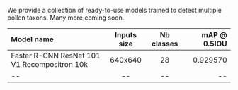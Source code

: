 We provide a collection of ready-to-use models trained to detect multiple pollen taxons.
Many more coming soon.


|  Model name  | Inputs size     | Nb classes     | mAP @ 0.5IOU    |
| :---         |     :---:      |     :---:      |          ---: |
| Faster R-CNN ResNet 101 V1 Recompositron 10k   | 640x640     | 28     |  0.929570   |
| --     | --      | --      | --      |
